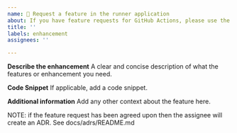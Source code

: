 ```yaml
---
name: 🛑 Request a feature in the runner application 
about: If you have feature requests for GitHub Actions, please use the "feedback and suggestions for GitHub Actions" link below.
title: ''
labels: enhancement
assignees: ''

---
```


<!--
👋 You're opening a request for an enhancement in the GitHub Actions **runner application**.  Please stop 🛑 if you're not certain that the feature you want is in the runner application - if you have a suggestion for improving GitHub Actions, please see the [GitHub Actions Feedback](https://github.com/github/feedback/discussions/categories/actions-and-packages-feedback) discussion forum which is actively monitored.  Using the forum ensures that we route your problem to the correct team.  😃

Some additional useful links:
* If you have found a security issue [please submit it here](https://hackerone.com/github)
* If you have questions or issues with the service, writing workflows or actions, then please [visit the GitHub Community Forum's Actions Board](https://github.community/t5/GitHub-Actions/bd-p/actions)
* If you are having an issue or have a question about GitHub Actions then please [contact customer support](https://help.github.com/en/actions/automating-your-workflow-with-github-actions/about-github-actions#contacting-support)

If you have a feature request that is relevant to this repository, the runner, then please include the information below:
-->

**Describe the enhancement**
A clear and concise description of what the features or enhancement you need.

**Code Snippet**
If applicable, add a code snippet.

**Additional information**
Add any other context about the feature here.

NOTE: if the feature request has been agreed upon then the assignee will create an ADR.   See docs/adrs/README.md

